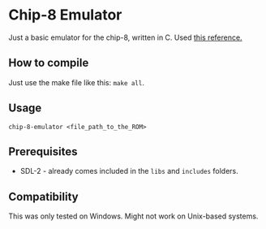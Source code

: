 # Chip-8 Emulator

Just a basic emulator for the chip-8, written in C. Used [this reference.](http://devernay.free.fr/hacks/chip8/C8TECH10.HTM)

## How to compile
Just use the make file like this: `make all`.

## Usage
`chip-8-emulator <file_path_to_the_ROM>`

## Prerequisites
* SDL-2 - already comes included in the `libs` and `includes` folders.

## Compatibility
This was only tested on Windows. Might not work on Unix-based systems.